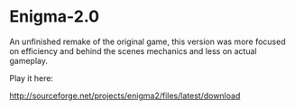 Enigma-2.0
==========

An unfinished remake of the original game, this version was more focused on efficiency and behind the scenes mechanics and less on actual gameplay.

Play it here:

http://sourceforge.net/projects/enigma2/files/latest/download
